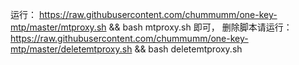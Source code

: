 运行：
https://raw.githubusercontent.com/chummumm/one-key-mtp/master/mtproxy.sh && bash mtproxy.sh  即可，
删除脚本请运行：
https://raw.githubusercontent.com/chummumm/one-key-mtp/master/deletemtproxy.sh && bash deletemtproxy.sh
